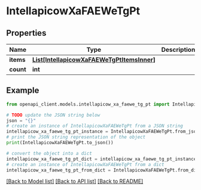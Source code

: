 # IntellapicowXaFAEWeTgPt


## Properties

Name | Type | Description | Notes
------------ | ------------- | ------------- | -------------
**items** | [**List[IntellapicowXaFAEWeTgPtItemsInner]**](IntellapicowXaFAEWeTgPtItemsInner.md) |  | [optional] 
**count** | **int** |  | [optional] 

## Example

```python
from openapi_client.models.intellapicow_xa_faewe_tg_pt import IntellapicowXaFAEWeTgPt

# TODO update the JSON string below
json = "{}"
# create an instance of IntellapicowXaFAEWeTgPt from a JSON string
intellapicow_xa_faewe_tg_pt_instance = IntellapicowXaFAEWeTgPt.from_json(json)
# print the JSON string representation of the object
print(IntellapicowXaFAEWeTgPt.to_json())

# convert the object into a dict
intellapicow_xa_faewe_tg_pt_dict = intellapicow_xa_faewe_tg_pt_instance.to_dict()
# create an instance of IntellapicowXaFAEWeTgPt from a dict
intellapicow_xa_faewe_tg_pt_from_dict = IntellapicowXaFAEWeTgPt.from_dict(intellapicow_xa_faewe_tg_pt_dict)
```
[[Back to Model list]](../README.md#documentation-for-models) [[Back to API list]](../README.md#documentation-for-api-endpoints) [[Back to README]](../README.md)


